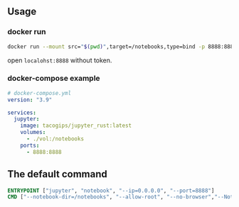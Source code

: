 ## Usage
### docker run

```bash
docker run --mount src="$(pwd)",target=/notebooks,type=bind -p 8888:8888 tacogips/jupyter_rust:latest
```

open `localohst:8888` without token.

### docker-compose example

```yaml
# docker-compose.yml
version: "3.9"

services:
  jupyter:
    image: tacogips/jupyter_rust:latest
    volumes:
      - ./vol:/notebooks
    ports:
      - 8888:8888
```


## The default command
```Dockerfile
ENTRYPOINT ["jupyter", "notebook", "--ip=0.0.0.0", "--port=8888"]
CMD ["--notebook-dir=/notebooks", "--allow-root", "--no-browser","--NotebookApp.token=''","--NotebookApp.password=''"]
```

